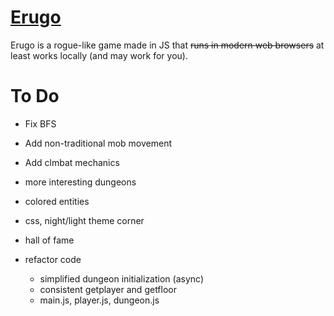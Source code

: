 # [Erugo](https://na4n.github.io/erugo) 
Erugo is a rogue-like game made in JS that ~~runs in modern web browsers~~ at least works locally (and may work for you).

# To Do
- Fix BFS

- Add non-traditional mob movement
- Add clmbat mechanics
- more interesting dungeons
- colored entities
- css, night/light theme corner
- hall of fame
- refactor code
	- simplified dungeon initialization (async)
	- consistent getplayer and getfloor
	- main.js, player.js, dungeon.js
